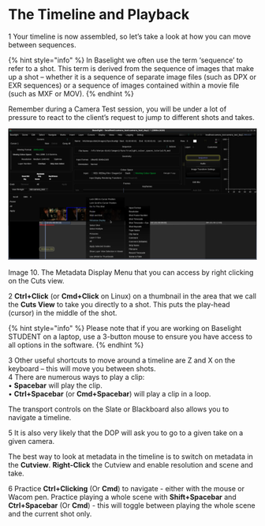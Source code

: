 # The Timeline and Playback



1 Your timeline is now assembled, so let’s take a look at how you can move between sequences.

{% hint style="info" %}
In Baselight we often use the term ‘sequence’ to refer to a shot. This term is derived from the sequence of images that make up a shot – whether it is a sequence of separate image files \(such as DPX or EXR sequences\) or a sequence of images contained within a movie file \(such as MXF or MOV\).
{% endhint %}

Remember during a Camera Test session, you will be under a lot of pressure to react to the client’s request to jump to different shots and takes.

![Image 10. The Metadata Display Menu that you can access by right clicking on the Cuts view.](../.gitbook/assets/image%20%2818%29.png)

Image 10. The Metadata Display Menu that you can access by right clicking on the Cuts view.

2 **Ctrl+Click** \(or **Cmd+Click** on Linux\) on a thumbnail in the area that we call the **Cuts View** to take you directly to a shot. This puts the play-head \(cursor\) in the middle of the shot.

{% hint style="info" %}
Please note that if you are working on Baselight STUDENT on a laptop, use a 3-button mouse to ensure you have access to all options in the software.
{% endhint %}

3 Other useful shortcuts to move around a timeline are Z and X on the keyboard – this will move you between shots.   
4 There are numerous ways to play a clip:   
• **Spacebar** will play the clip.   
• **Ctrl+Spacebar** \(or **Cmd+Spacebar**\) will play a clip in a loop. 

The transport controls on the Slate or Blackboard also allows you to navigate a timeline.

5 It is also very likely that the DOP will ask you to go to a given take on a given camera.

The best way to look at metadata in the timeline is to switch on metadata in the **Cutview**. **Right-Click** the Cutview and enable resolution and scene and take.

6 Practice **Ctrl+Clicking** \(Or **Cmd**\) to navigate - either with the mouse or Wacom pen. Practice playing a whole scene with **Shift+Spacebar** and **Ctrl+Spacebar** \(Or **Cmd**\) - this will toggle between playing the whole scene and the current shot only.

